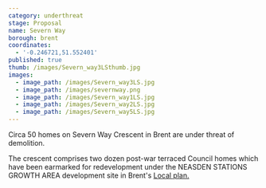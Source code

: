 ```yaml
---
category: underthreat
stage: Proposal 
name: Severn Way
borough: brent
coordinates:
  - '-0.246721,51.552401'
published: true
thumb: /images/Severn_way3LSthumb.jpg
images:
  - image_path: /images/Severn_way3LS.jpg
  - image_path: /images/severnway.png
  - image_path: /images/Severn_way1LS.jpg
  - image_path: /images/Severn_way2LS.jpg
  - image_path: /images/Severn_way5LS.jpg
---
```

Circa 50 homes on Severn Way Crescent in Brent are under threat of demolition.

The crescent comprises two dozen post-war terraced Council homes which have been earmarked for redevelopment under the NEASDEN STATIONS GROWTH AREA development site in Brent's [Local plan.](https://www.brent.gov.uk/media/16411848/draft-local-plan-east.pdf)

